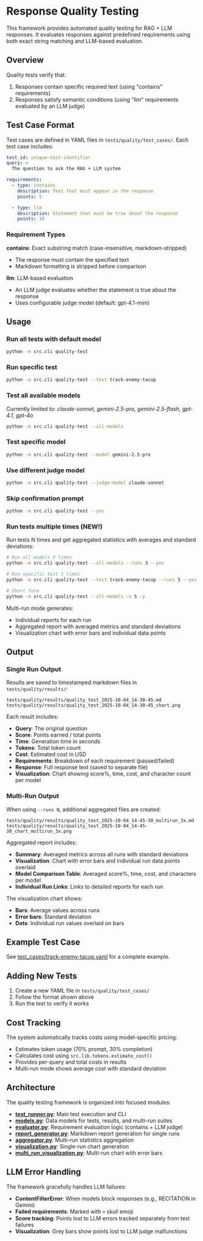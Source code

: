 # Response Quality Testing

This framework provides automated quality testing for RAG + LLM responses. It evaluates responses against predefined requirements using both exact string matching and LLM-based evaluation.

## Overview

Quality tests verify that:
1. Responses contain specific required text (using "contains" requirements)
2. Responses satisfy semantic conditions (using "llm" requirements evaluated by an LLM judge)

## Test Case Format

Test cases are defined in YAML files in `tests/quality/test_cases/`. Each test case includes:

```yaml
test_id: unique-test-identifier
query: >
  The question to ask the RAG + LLM system

requirements:
  - type: contains
    description: Text that must appear in the response
    points: 5

  - type: llm
    description: Statement that must be true about the response
    points: 10
```

### Requirement Types

**contains**: Exact substring match (case-insensitive, markdown-stripped)
- The response must contain the specified text
- Markdown formatting is stripped before comparison

**llm**: LLM-based evaluation
- An LLM judge evaluates whether the statement is true about the response
- Uses configurable judge model (default: gpt-4.1-mini)

## Usage

### Run all tests with default model
```bash
python -m src.cli quality-test
```

### Run specific test
```bash
python -m src.cli quality-test --test track-enemy-tacop
```

### Test all available models
Currently limited to: *claude-sonnet, gemini-2.5-pro, gemini-2.5-flash, gpt-4.1, gpt-4o*
```bash
python -m src.cli quality-test --all-models
```

### Test specific model
```bash
python -m src.cli quality-test --model gemini-2.5-pro
```

### Use different judge model
```bash
python -m src.cli quality-test --judge-model claude-sonnet
```

### Skip confirmation prompt
```bash
python -m src.cli quality-test --yes
```

### Run tests multiple times (NEW!)
Run tests N times and get aggregated statistics with averages and standard deviations:

```bash
# Run all models 3 times
python -m src.cli quality-test --all-models --runs 3 --yes

# Run specific test 5 times
python -m src.cli quality-test --test track-enemy-tacop --runs 5 --yes

# Short form
python -m src.cli quality-test --all-models -n 5 -y
```

Multi-run mode generates:
- Individual reports for each run
- Aggregated report with averaged metrics and standard deviations
- Visualization chart with error bars and individual data points

## Output

### Single Run Output

Results are saved to timestamped markdown files in `tests/quality/results/`:

```
tests/quality/results/quality_test_2025-10-04_14-30-45.md
tests/quality/results/quality_test_2025-10-04_14-30-45_chart.png
```

Each result includes:
- **Query**: The original question
- **Score**: Points earned / total points
- **Time**: Generation time in seconds
- **Tokens**: Total token count
- **Cost**: Estimated cost in USD
- **Requirements**: Breakdown of each requirement (passed/failed)
- **Response**: Full response text (saved to separate file)
- **Visualization**: Chart showing score%, time, cost, and character count per model

### Multi-Run Output

When using `--runs N`, additional aggregated files are created:

```
tests/quality/results/quality_test_2025-10-04_14-45-30_multirun_3x.md
tests/quality/results/quality_test_2025-10-04_14-45-30_chart_multirun_3x.png
```

Aggregated report includes:
- **Summary**: Averaged metrics across all runs with standard deviations
- **Visualization**: Chart with error bars and individual run data points overlaid
- **Model Comparison Table**: Averaged score%, time, cost, and characters per model
- **Individual Run Links**: Links to detailed reports for each run

The visualization chart shows:
- **Bars**: Average values across runs
- **Error bars**: Standard deviation
- **Dots**: Individual run values overlaid on bars

## Example Test Case

See [test_cases/track-enemy-tacop.yaml](test_cases/track-enemy-tacop.yaml) for a complete example.

## Adding New Tests

1. Create a new YAML file in `tests/quality/test_cases/`
2. Follow the format shown above
3. Run the test to verify it works

## Cost Tracking

The system automatically tracks costs using model-specific pricing:
- Estimates token usage (70% prompt, 30% completion)
- Calculates cost using `src.lib.tokens.estimate_cost()`
- Provides per-query and total costs in results
- Multi-run mode shows average cost with standard deviation

## Architecture

The quality testing framework is organized into focused modules:

- **[test_runner.py](test_runner.py)**: Main test execution and CLI
- **[models.py](models.py)**: Data models for tests, results, and multi-run suites
- **[evaluator.py](evaluator.py)**: Requirement evaluation logic (contains + LLM judge)
- **[report_generator.py](report_generator.py)**: Markdown report generation for single runs
- **[aggregator.py](aggregator.py)**: Multi-run statistics aggregation
- **[visualization.py](visualization.py)**: Single-run chart generation
- **[multi_run_visualization.py](multi_run_visualization.py)**: Multi-run chart with error bars

## LLM Error Handling

The framework gracefully handles LLM failures:
- **ContentFilterError**: When models block responses (e.g., RECITATION in Gemini)
- **Failed requirements**: Marked with 💀 skull emoji
- **Score tracking**: Points lost to LLM errors tracked separately from test failures
- **Visualization**: Grey bars show points lost to LLM judge malfunctions
